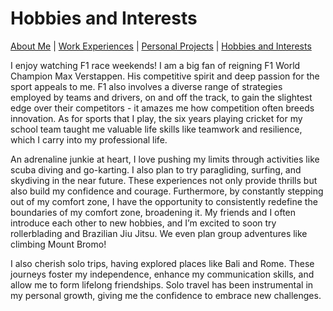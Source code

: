 # Hobbies and Interests

[About Me](index.md) | [Work Experiences](work_experiences.md) | [Personal Projects](personal_projects.md) | [Hobbies and Interests](hobbies_interests.md) 

I enjoy watching F1 race weekends! I am a big fan of reigning F1 World Champion Max Verstappen. His competitive spirit and deep passion for the sport appeals to me. F1 also involves a diverse range of strategies employed by teams and drivers, on and off the track, to gain the slightest edge over their competitors - it amazes me how competition often breeds innovation. As for sports that I play, the six years playing cricket for my school team taught me valuable life skills like teamwork and resilience, which I carry into my professional life.

An adrenaline junkie at heart, I love pushing my limits through activities like scuba diving and go-karting. I also plan to try paragliding, surfing, and skydiving in the near future. These experiences not only provide thrills but also build my confidence and courage. Furthermore, by constantly stepping out of my comfort zone, I have the opportunity to consistently redefine the boundaries of my comfort zone, broadening it. My friends and I often introduce each other to new hobbies, and I’m excited to soon try rollerblading and Brazilian Jiu Jitsu. We even plan group adventures like climbing Mount Bromo!

I also cherish solo trips, having explored places like Bali and Rome. These journeys foster my independence, enhance my communication skills, and allow me to form lifelong friendships. Solo travel has been instrumental in my personal growth, giving me the confidence to embrace new challenges.
